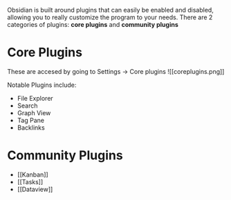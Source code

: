 Obsidian is built around plugins that can easily be enabled and disabled, allowing you to really customize the program to your needs. There are 2 categories of plugins: **core plugins** and **community plugins**

# Core Plugins
These are accesed by going to Settings -> Core plugins
![[coreplugins.png]]

Notable Plugins include:
- File Explorer
- Search
- Graph View
- Tag Pane
- Backlinks

# Community Plugins
- [[Kanban]]
- [[Tasks]]
- [[Dataview]]